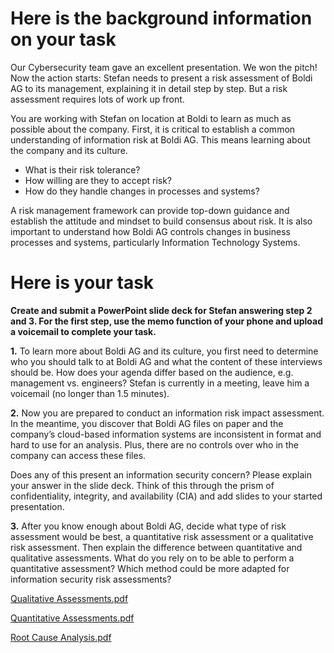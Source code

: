 # Here is the background information on your task
Our Cybersecurity team gave an excellent presentation. We won the pitch! Now the action starts: Stefan needs to present a risk assessment of Boldi AG to its management, explaining it in detail step by step. But a risk assessment requires lots of work up front.   

You are working with Stefan on location at Boldi to learn as much as possible about the company. First, it is critical to establish a common understanding of information risk at Boldi AG. This means learning about the company and its culture.

- What is their risk tolerance?
- How willing are they to accept risk?
- How do they handle changes in processes and systems?

A risk management framework can provide top-down guidance and establish the attitude and mindset to build consensus about risk. It is also important to understand how Boldi AG controls changes in business processes and systems, particularly Information Technology Systems.

# Here is your task
**Create and submit a PowerPoint slide deck for Stefan answering step 2 and 3. For the first step, use the memo function of your phone and upload a voicemail to complete your task.**

**1.** To learn more about Boldi AG and its culture, you first need to determine who you should talk to at Boldi AG and what the content of these interviews should be. How does your agenda differ based on the audience, e.g. management vs. engineers? Stefan is currently in a meeting, leave him a voicemail (no longer than 1.5 minutes).

**2.** Now you are prepared to conduct an information risk impact assessment. In the meantime, you discover that Boldi AG files on paper and the company’s cloud-based information systems are inconsistent in format and hard to use for an analysis. Plus, there are no controls over who in the company can access these files. 

Does any of this present an information security concern? Please explain your answer in the slide deck. Think of this through the prism of confidentiality, integrity, and availability (CIA) and add slides to your started presentation.

**3.** After you know enough about Boldi AG, decide what type of risk assessment would be best, a quantitative risk assessment or a qualitative risk assessment. Then explain the difference between quantitative and qualitative assessments. What do you rely on to be able to perform a quantitative assessment? Which method could be more adapted for information security risk assessments? 

[Qualitative Assessments.pdf](https://github.com/user-attachments/files/18071212/Qualitative.Assessments.pdf)

[Quantitative Assessments.pdf](https://github.com/user-attachments/files/18071217/Quantitative.Assessments.pdf)

[Root Cause Analysis.pdf](https://github.com/user-attachments/files/18071218/Root.Cause.Analysis.pdf)
